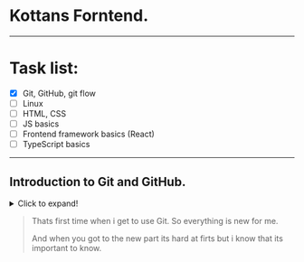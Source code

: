 # Kottans Forntend.

---

# Task list:
   - [x] Git, GitHub, git flow
   - [ ] Linux
   - [ ] HTML, CSS
   - [ ] JS basics
   - [ ] Frontend framework basics (React)
   - [ ] TypeScript basics
   ---

## Introduction to Git and GitHub.


<details>
  <summary>Click to expand!</summary>
  
   * Some text.
</details>

   > Thats first time when i get to use Git. So everything is new for me. 
   >
   > And when you got to the new part its hard at firts but i know that its important to know.